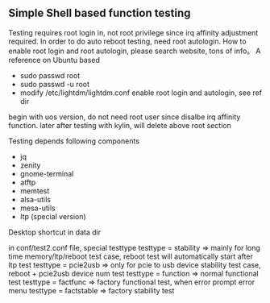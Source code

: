 ## Simple Shell based function testing

Testing requires root login in, not root privilege since irq affinity adjustment required.
In order to do auto reboot testing, need root autologin.
How to enable root login and root autologin, please search website, tons of info。
A reference on Ubuntu based
- sudo passwd root
- sudo passwd -u root
- modify /etc/lightdm/lightdm.conf enable root login and autologin, see ref dir

begin with uos version, do not need root user since disalbe irq affinity function.
later after testing with kylin, will delete above root section

Testing depends following components
- jq
- zenity
- gnome-terminal
- atftp
- memtest
- alsa-utils
- mesa-utils
- ltp (special version)


Desktop shortcut in data dir

in conf/test2.conf file, special testtype
testtype = stability => mainly for long time memory/ltp/reboot test case, reboot test will automatically start after ltp test
testtype = pcie2usb => only for pcie to usb device stability test case, reboot + pcie2usb device num test
testtype = function => normal functional test
testtype = factfunc => factory functional test, when error prompt error menu
testtype = factstable => factory stability test

